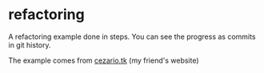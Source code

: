 # refactoring
A refactoring example done in steps. You can see the progress as commits in git history.

The example comes from [cezario.tk](https://cezario.tk/php/baza-danych) (my friend's website)